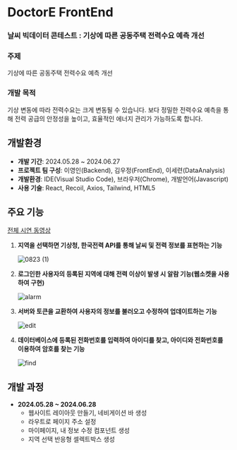 # DoctorE FrontEnd

### 날씨 빅데이터 콘테스트 : 기상에 따른 공동주택 전력수요 예측 개선

### 주제
기상에 따른 공동주택 전력수요 예측 개선

### 개발 목적
기상 변동에 따라 전력수요는 크게 변동될 수 있습니다. 보다 정밀한 전력수요 예측을 통해 전력 공급의 안정성을 높이고, 효율적인 에너지 관리가 가능하도록 합니다.

## 개발환경

- **개발 기간**: 2024.05.28 ~ 2024.06.27
- **프로젝트 팀 구성**: 이영인(Backend), 김우정(FrontEnd), 이세련(DataAnalysis)
- **개발환경**: IDE(Visual Studio Code), 브라우저(Chrome), 개발언어(Javascript)
- **사용 기술**: React, Recoil, Axios, Tailwind, HTML5

## 주요 기능

[전체 시연 동영상](https://youtu.be/izu8rs2vhy0)

1. **지역을 선택하면 기상청, 한국전력 API를 통해 날씨 및 전력 정보를 표현하는 기능**

   ![0823 (1)](https://github.com/user-attachments/assets/0223fc2a-81b9-4283-8141-ee43be4d221e)

2. **로그인한 사용자의 등록된 지역에 대해 전력 이상이 발생 시 알람 기능(웹소켓을 사용하여 구현)**

   ![alarm](https://github.com/user-attachments/assets/da7785f4-0d83-427c-aa84-975424039217)

3. **서버와 토큰을 교환하여 사용자의 정보를 불러오고 수정하여 업데이트하는 기능**

   ![edit](https://github.com/user-attachments/assets/c4f2a35b-f128-41c5-8d8b-04dfc7194041)

4. **데이터베이스에 등록된 전화번호를 입력하여 아이디를 찾고, 아이디와 전화번호를 이용하여 암호를 찾는 기능**

   ![find](https://github.com/user-attachments/assets/e7c0f766-0b9f-42d1-94d0-733434a56320)

## 개발 과정

- **2024.05.28 ~ 2024.06.28**
  - 웹사이트 레이아웃 만들기, 네비게이션 바 생성
  - 라우트로 페이지 주소 설정
  - 마이페이지, 내 정보 수정 컴포넌트 생성
  - 지역 선택 반응형 셀렉트박스 생성
